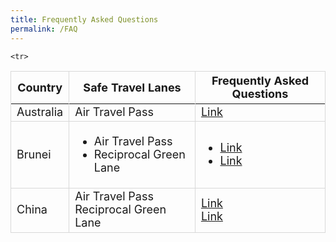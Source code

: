 ```yaml
---
title: Frequently Asked Questions
permalink: /FAQ
---
```


<table>
<thead>
  <tr>
    <th style="font-size:18px; border-top:1px solid #D8D8D8; border-left:1px solid #D8D8D8; border-right:1px solid #D8D8D8;">Country</th>
    <th style="font-size:18px; border-top:1px solid #D8D8D8;  border-right:1px solid #D8D8D8;">Safe Travel Lanes</th>
    <th style="font-size:18px; border-top:1px solid #D8D8D8;  border-right:1px solid #D8D8D8;">Frequently Asked Questions</th>
  </tr>
</thead>
<tbody>
  <tr>
   <td style="font-size:18px; border-bottom:1px solid #D8D8D8; border-right:1px solid #D8D8D8;  border-left:1px solid #D8D8D8;">Australia</td>
   <td style="font-size:18px; border-bottom:1px solid #D8D8D8;  border-right:1px solid #D8D8D8; ">Air Travel Pass </td>
     <td style="font-size:18px; border-bottom:1px solid #D8D8D8;  border-right:1px solid #D8D8D8; "> <a href="/australia/atp/faq"> Link </a> </td>
 </tr>
   <tr>
   <td style="font-size:18px; border-bottom:1px solid #D8D8D8; border-right:1px solid #D8D8D8;  border-left:1px solid #D8D8D8;">Brunei</td>
   <td style="font-size:18px; border-bottom:1px solid #D8D8D8;  border-right:1px solid #D8D8D8; "> 
     <ol style="font-size:18px; list-style-type: disc;">
       <li style="font-size:18px; margin-top:0px; margin-bottom:0px;"> Air Travel Pass </li>
         <li style="font-size:18px; margin-top:0px; margin-bottom:0px;">Reciprocal Green Lane </li>
     </ol>
     </td>
     <td style="font-size:18px; border-bottom:1px solid #D8D8D8;  border-right:1px solid #D8D8D8; ">
       <ol style="font-size:18px; list-style-type: disc;">
       <li style="font-size:18px; margin-top:0px; margin-bottom:0px;">  <a href="/brunei/atp/faq"> Link </a></li>
         <li style="font-size:18px; margin-top:0px; margin-bottom:0px;"><a href="/brunei/rgl/faq"> Link </a> </li>
     </ol>
</td>
 </tr>
  
    <tr>
   <td style="font-size:18px; border-bottom:1px solid #D8D8D8; border-right:1px solid #D8D8D8;  border-left:1px solid #D8D8D8;">China</td>
   <td style="font-size:18px; border-bottom:1px solid #D8D8D8;  border-right:1px solid #D8D8D8; "> Air Travel Pass <br/> Reciprocal Green Lane 
     </td>
     <td style="font-size:18px; border-bottom:1px solid #D8D8D8;  border-right:1px solid #D8D8D8; "> <a href="/brunei/atp/faq"> Link </a> <br/> <a href="/brunei/rgl/faq"> Link </a>
</td>
 </tr>
 </tbody>
 </table>




